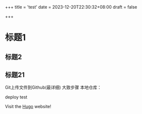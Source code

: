 +++
title = 'test'
date = 2023-12-20T22:30:32+08:00
draft = false

+++

# 标题1
## 标题2
## 标题21

Git上传文件到Github(最详细)
大致步骤
本地仓库：

deploy test

Visit the [Hugo](https://gohugo.io) website!